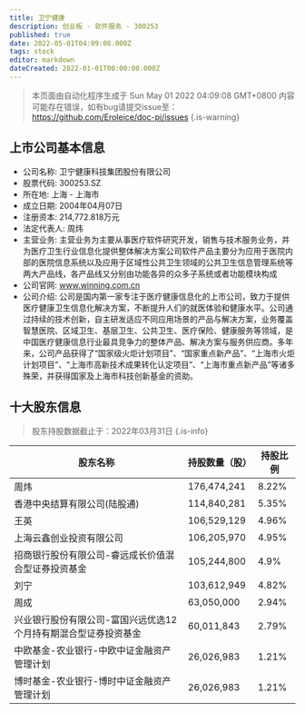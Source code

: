```yaml
---
title: 卫宁健康
description: 创业板 - 软件服务 - 300253
published: true
date: 2022-05-01T04:09:08.000Z
tags: stock
editor: markdown
dateCreated: 2022-01-01T00:00:00.000Z
---
```


> 本页面由自动化程序生成于 Sun May 01 2022 04:09:08 GMT+0800
> 内容可能存在错误，如有bug请提交issue至：https://github.com/Eroleice/doc-pi/issues
{.is-warning}

## 上市公司基本信息
- 公司名称: 卫宁健康科技集团股份有限公司
- 股票代码: 300253.SZ
- 所在地: 上海 - 上海市
- 成立日期: 2004年04月07日
- 注册资本: 214,772.818万元
- 法定代表人: 周炜
- 主营业务: 主营业务为主要从事医疗软件研究开发，销售与技术服务业务，并为医疗卫生行业信息化提供整体解决方案公司软件产品主要分为应用于医院内部的医院信息系统以及应用于区域性公共卫生领域的公共卫生信息管理系统等两大产品线，各产品线又分别由功能各异的众多子系统或者功能模块构成
- 公司官网: www.winning.com.cn
- 公司介绍: 公司是国内第一家专注于医疗健康信息化的上市公司，致力于提供医疗健康卫生信息化解决方案，不断提升人们的就医体验和健康水平。公司通过持续的技术创新，自主研发适应不同应用场景的产品与解决方案，业务覆盖智慧医院、区域卫生、基层卫生、公共卫生、医疗保险、健康服务等领域，是中国医疗健康信息行业最具竞争力的整体产品、解决方案与服务供应商。多年来，公司产品获得了“国家级火炬计划项目”、“国家重点新产品”、“上海市火炬计划项目”、“上海市高新技术成果转化认定项目”、“上海市重点新产品”等诸多殊荣，并获得国家及上海市科技创新基金的资助。


## 十大股东信息
> 股东持股数据截止于：2022年03月31日
{.is-info}

| 股东名称 | 持股数量（股） | 持股比例 |
| --- | --- | --- |
| 周炜 | 176,474,241 | 8.22% |
| 香港中央结算有限公司(陆股通) | 114,840,281 | 5.35% |
| 王英 | 106,529,129 | 4.96% |
| 上海云鑫创业投资有限公司 | 106,205,970 | 4.95% |
| 招商银行股份有限公司-睿远成长价值混合型证券投资基金 | 105,244,800 | 4.9% |
| 刘宁 | 103,612,949 | 4.82% |
| 周成 | 63,050,000 | 2.94% |
| 兴业银行股份有限公司-富国兴远优选12个月持有期混合型证券投资基金 | 60,011,843 | 2.79% |
| 中欧基金-农业银行-中欧中证金融资产管理计划 | 26,026,983 | 1.21% |
| 博时基金-农业银行-博时中证金融资产管理计划 | 26,026,983 | 1.21% |




